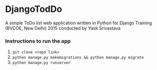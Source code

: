 # DjangoTodDo
A simple ToDo list web application written in Python for Django Training (BVCOE, New Delhi) 2015 conducted by Yask Srivastava

### Instructions to run the app

1. `git clone <repo link> `
2. `python manage.py makemigrations && python manage.py migrate`
3. `python manage.py runserver`

